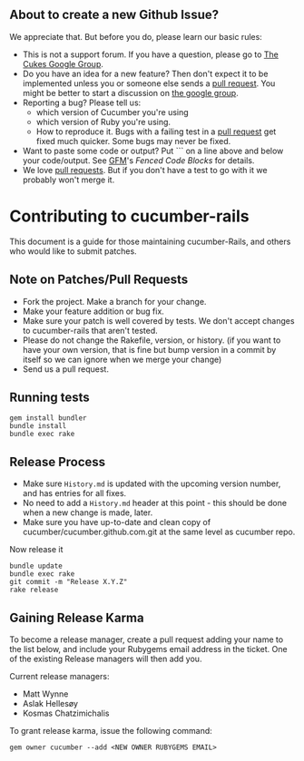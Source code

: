 ## About to create a new Github Issue?

We appreciate that. But before you do, please learn our basic rules:

* This is not a support forum. If you have a question, please go to [The Cukes Google Group](http://groups.google.com/group/cukes).
* Do you have an idea for a new feature? Then don't expect it to be implemented unless you or someone else sends a [pull request](https://help.github.com/articles/using-pull-requests). You might be better to start a discussion on [the google group](http://groups.google.com/group/cukes).
* Reporting a bug? Please tell us:
  * which version of Cucumber you're using
  * which version of Ruby you're using.
  * How to reproduce it. Bugs with a failing test in a [pull request](https://help.github.com/articles/using-pull-requests) get fixed much quicker. Some bugs may never be fixed.
* Want to paste some code or output? Put \`\`\` on a line above and below your code/output. See [GFM](https://help.github.com/articles/github-flavored-markdown)'s *Fenced Code Blocks* for details.
* We love [pull requests](https://help.github.com/articles/using-pull-requests). But if you don't have a test to go with it we probably won't merge it.

# Contributing to cucumber-rails

This document is a guide for those maintaining cucumber-Rails, and others who would like to submit patches.

## Note on Patches/Pull Requests

* Fork the project. Make a branch for your change.
* Make your feature addition or bug fix.
* Make sure your patch is well covered by tests. We don't accept changes to cucumber-rails that aren't tested.
* Please do not change the Rakefile, version, or history.
  (if you want to have your own version, that is fine but
  bump version in a commit by itself so we can ignore when we merge your change)
* Send us a pull request.

## Running tests

    gem install bundler
    bundle install
    bundle exec rake

## Release Process

* Make sure `History.md` is updated with the upcoming version number, and has entries for all fixes.
* No need to add a `History.md` header at this point - this should be done when a new change is made, later.
* Make sure you have up-to-date and clean copy of cucumber/cucumber.github.com.git at the same level as cucumber repo.

Now release it

    bundle update
    bundle exec rake
    git commit -m "Release X.Y.Z"
    rake release

## Gaining Release Karma

To become a release manager, create a pull request adding your name to the list below, and include your Rubygems email address in the ticket. One of the existing Release managers will then add you.

Current release managers:
  * Matt Wynne
  * Aslak Hellesøy
  * Kosmas Chatzimichalis

To grant release karma, issue the following command:

    gem owner cucumber --add <NEW OWNER RUBYGEMS EMAIL>

